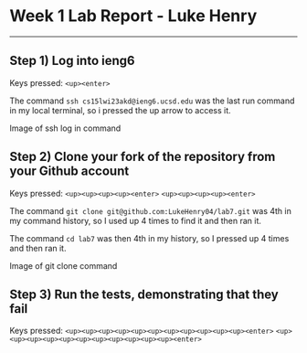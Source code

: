 # Week 1 Lab Report - Luke Henry

***

## Step 1) Log into ieng6

Keys pressed: `<up><enter>`

The command `ssh cs15lwi23akd@ieng6.ucsd.edu` was the last run command in my local terminal, so i pressed the up arrow to access it.

Image of ssh log in command

## Step 2) Clone your fork of the repository from your Github account

Keys pressed: `<up><up><up><up><enter>` `<up><up><up><up><enter>`

The command `git clone git@github.com:LukeHenry04/lab7.git` was 4th in my command history, so I used up 4 times to find it and then ran it.

The command `cd lab7` was then 4th in my history, so I pressed up 4 times and then ran it.

Image of git clone command

## Step 3) Run the tests, demonstrating that they fail

Keys pressed: `<up><up><up><up><up><up><up><up><up><up><up><enter>` `<up><up><up><up><up><up><up><up><up><up><up><enter>`


